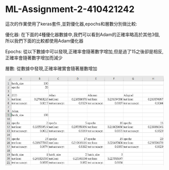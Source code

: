 # ML-Assignment-2-410421242
這次的作業使用了keras套件,並對優化器,epochs和層數分別做比較:

優化器:
在下面的4種優化器數據中,我們可以看到Adam的正確率略高於其他3個,所以我們下面的比較都使用Adam優化器

Epochs:
從以下數據中可以發現,正確率會隨著數字增加,但是過了15之後卻是相反,正確率會隨著數字增加而減少

層數:
從數據中發現,正確率確實會隨著層數增加

<img src="https://github.com/Pugonly/ML-Assignment-2-410421242/blob/master/machine%20learning%20assignement2%20pic.jpg">
